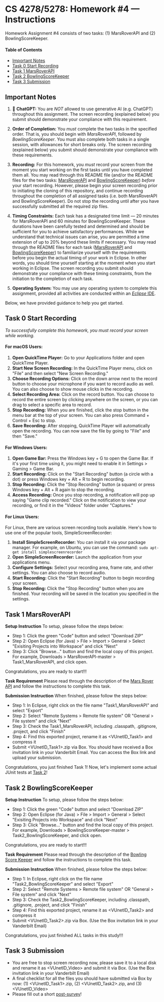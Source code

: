 # CS 4278/5278: Homework #4 — Instructions
Homework Assignment #4 consists of two tasks: (1) MarsRoverAPI and (2) BowlingScoreKeeper.

#### Table of Contents
* [Important Notes](#important-notes)
* [Task 0 Start Recording](#task-0-start-recording)
* [Task 1 MarsRoverAPI](#task-1-marsroverapi)
* [Task 2 BowlingScoreKeeper](#task-2-bowlingscorekeeper)
* [Task 3 Submission](#task-3-submission)

## Important Notes

1. 🔴 **ChatGPT:** You are *NOT* allowed to use generative AI (e.g. ChatGPT) throughout this assignment. The screen recording (explained below) you submit should demonstrate your compliance with this requirement.

1. **Order of Completion:** You *must* complete the two tasks in the specified order. That is, you should begin with *MarsRoverAPI*, followed by *BowlingScoreKeeper*. You must also complete both tasks in a single session, with allowances for short breaks only. The screen recording (explained below) you submit should demonstrate your compliance with these requirements.

1. **Recording:** For this homework, you *must* record your screen from the moment you start working on the first tasks until you have completed them all. You may read through this README file (and/or the README files for the two tasks: [MarsRoverAPI](https://github.com/largehappygroup/HW4-G1/blob/main/Task1_MarsRoverAPI/README.md) and [BowlingScoreKeeper](https://github.com/largehappygroup/HW4-G1/blob/main/Task2_BowlingScoreKeeper/README.md)) *before* your start recording. However, please begin your screen recording prior to initiating the cloning of this repository, and continue recording throughout the completion of all assigned tasks (i.e. both MarsRoverAPI and BowlingScoreKeeper). Do not stop the recording until after you have successfully submitted all the required zip files.

1. **Timing Constraints:** Each task has a designated time limit — 20 minutes for MarsRoverAPI and 60 minutes for BowlingScoreKeeper. These durations have been carefully tested and determined and should be sufficient for you to achieve satisfactory performances. While we understand that technical issues can arise, you are permitted a time extension of up to 20% beyond these limits if necessary. You may read through the README files for each task ([MarsRoverAPI](https://github.com/largehappygroup/HW4-G1/blob/main/Task1_MarsRoverAPI/README.md) and [BowlingScoreKeeper](https://github.com/largehappygroup/HW4-G1/blob/main/Task2_BowlingScoreKeeper/README.md)) to familiarize yourself with the requirements before you begin the actual timing of your work in Eclipse. In other words, you should time yourself starting at the moment when you start working in Eclipse. The screen recording you submit should demonstrate your compliance with these timing constraints, from the initiation to the completion of each task.


1. **Operating System:** You may use any operating system to complete this assignment, provided all activities are conducted within an [*Eclipse* IDE](https://github.com/largehappygroup/HW4-G1/blob/main/eclipse.md).



Below, we have provided guidance to help you get started.

## Task 0 Start Recording

*To successfully complete this homework, you must record your screen while working.*

#### For macOS Users:

1. **Open QuickTime Player:** Go to your Applications folder and open QuickTime Player.
2. **Start New Screen Recording:** In the QuickTime Player menu, click on "File" and then select "New Screen Recording."
3. **Choose Recording Options:** Click on the down arrow next to the record button to choose your microphone if you want to record audio as well. You can also choose to show mouse clicks in the recording.
4. **Select Recording Area:** Click on the record button. You can choose to record the entire screen by clicking anywhere on the screen, or you can drag to select a specific area to record.
5. **Stop Recording:** When you are finished, click the stop button in the menu bar at the top of your screen. You can also press Command + Control + Esc to stop.
6. **Save Recording:** After stopping, QuickTime Player will automatically open the recording. You can now save the file by going to "File" and then "Save."

#### For Windows Users:

1. **Open Game Bar:** Press the Windows key + G to open the Game Bar. If it's your first time using it, you might need to enable it in Settings > Gaming > Game Bar.
2. **Start Recording:** Click on the "Start Recording" button (a circle with a dot) or press Windows key + Alt + R to begin recording.
3. **Stop Recording:** Click the "Stop Recording" button (a square) or press Windows key + Alt + R again to stop the recording.
4. **Access Recording:** Once you stop recording, a notification will pop up saying "Game clip recorded." Click on the notification to view your recording, or find it in the "Videos" folder under "Captures."

#### For Linux Users:

For Linux, there are various screen recording tools available. Here's how to use one of the popular tools, SimpleScreenRecorder:

1. **Install SimpleScreenRecorder:** You can install it via your package manager. For example, on Ubuntu, you can use the command: `sudo apt-get install simplescreenrecorder`
2. **Open SimpleScreenRecorder:** Launch the application from your applications menu.
3. **Configure Settings:** Select your recording area, frame rate, and other settings. You can also choose to record audio.
4. **Start Recording:** Click the "Start Recording" button to begin recording your screen.
5. **Stop Recording:** Click the "Stop Recording" button when you are finished. Your recording will be saved in the location you specified in the settings.

## Task 1 MarsRoverAPI

**Setup Instruction**
To setup, please follow the steps below:

- Step 1: Click the green "Code" button and select "Download ZIP"
- Step 2: Open Eclipse (for Java) > File > Import > General > Select "Exisiting Projects into Workspace" and click "Next"
- Step 3: Click "Browse..." button and find the local copy of this project. For example, Downloads > MarsRoverAPI-master > Task1_MarsRoverAPI, and click open.

Congratulations, you are ready to start!!! 

**Task Requirement**
Please read through the description of the [Mars Rover API](https://github.com/largehappygroup/HW4-G1/blob/main/Task1_MarsRoverAPI/README.md) and follow the instructions to complete this task. 

**Submission Instruction**
When finished, please follow the steps below:

- Step 1: In Eclipse, right click on the file name "Task1_MarsRoverAPI" and select "Export"
- Step 2: Select "Remote Systems > Remote file system" OR "General > File system"
and click "Next"
- Step 3: Check the Task1_MarsRoverAPI, including .classpath, .gitignore, .project, and click "Finish"
- Step 4: Find this exported project, rename it as <VUnetID_Task1> and compress it
- Submit <VUnetID_Task1>.zip via Box. You should have received a Box invitation link in your Vanderbilt Email. You can access the Box link and upload your submission.

Congratulations, you just finished Task 1! Now, let's implement some actual JUnit tests at [Task 2](https://github.com/largehappygroup/HW4-G1/tree/main/Task2_BowlingScoreKeeper)!

## Task 2 BowlingScoreKeeper

**Setup Instruction**
To setup, please follow the steps below:

- Step 1: Click the green "Code" button and select "Download ZIP"
- Step 2: Open Eclipse (for Java) > File > Import > General > Select "Exisiting Projects into Workspace" and click "Next"
- Step 3: Click "Browse..." button and find the local copy of this project. For example, Downloads > BowlingScoreKeeper-master > Task2_BowlingScoreKeeper, and click open.

Congratulations, you are ready to start!!! 

**Task Requirement**
Please read through the description of the [Bowling Score Keeper](https://github.com/largehappygroup/HW4-G1/blob/main/Task2_BowlingScoreKeeper/README.md) and follow the instructions to complete this task. 

**Submission Instruction**
When finished, please follow the steps below:

- Step 1: In Eclipse, right click on the file name "Task2_BowlingScoreKeeper" and select "Export"
- Step 2: Select "Remote Systems > Remote file system" OR "General > File system"
and click "Next"
- Step 3: Check the Task2_BowlingScoreKeeper, including .classpath, .gitignore, .project, and click "Finish"
- Step 4: Find this exported project, rename it as <VUnetID_Task2> and compress it
- Submit <VUnetID_Task2>.zip via Box. (Use the Box invitation link in your Vanderbilt Email)

Congratulations, you just finished ALL tasks in this study!!! 

## Task 3 Submission
- You are free to stop screen recording now, please save it to a local disk and rename it as <VUnetID_Video> and submit it via Box. (Use the Box invitation link in your Vanderbilt Email)
- A final checklist for all the files you should have submitted via Box by now: (1) <VUnetID_Task1>.zip, (2) <VUnetID_Task2>.zip, and (3) <VUnetID_Video>
- Please fill out a short [post-survey](https://forms.gle/KxmeYFniYkvUq9LD6)!
